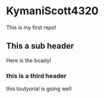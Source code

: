 # KymaniScott4320

This is my first repo!

## This a sub header
Here is the boady!


### this is a third header
this toutyorial is going well